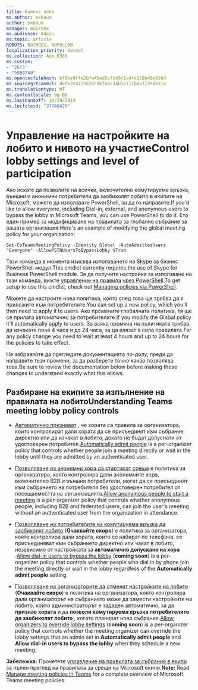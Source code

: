 ```yaml
---
title: Байпас лоби
ms.author: pebaum
author: pebaum
manager: mnirkhe
ms.audience: Admin
ms.topic: article
ROBOTS: NOINDEX, NOFOLLOW
localization_priority: Normal
ms.collection: Adm_O365
ms.custom:
- "2673"
- "9000740"
ms.openlocfilehash: bf8be9ffe2bfa45ed2cf149c1c4fa118b40e816d
ms.sourcegitcommit: defe2c412567b596fa8c3ab52111bde712ebb314
ms.translationtype: MT
ms.contentlocale: bg-BG
ms.lasthandoff: 10/29/2019
ms.locfileid: "37768429"
---
```

# <a name="control-lobby-settings-and-level-of-participation"></a><span data-ttu-id="253ff-102">Управление на настройките на лобито и нивото на участие</span><span class="sxs-lookup"><span data-stu-id="253ff-102">Control lobby settings and level of participation</span></span>

<span data-ttu-id="253ff-103">Ако искате да позволите на всички, включително комутируема връзка, външни и анонимни потребители да заобиколят лобито в екипите на Microsoft, можете да използвате PowerShell, за да го направите.</span><span class="sxs-lookup"><span data-stu-id="253ff-103">If you'd like to allow everyone, including Dial-in, external, and anonymous users to bypass the lobby in Microsoft Teams, you can use PowerShell to do it.</span></span> <span data-ttu-id="253ff-104">Ето един пример за модифициране на правилата за глобално събрание за вашата организация:</span><span class="sxs-lookup"><span data-stu-id="253ff-104">Here's an example of modifying the global meeting policy for your organization:</span></span>

`Set-CsTeamsMeetingPolicy -Identity Global -AutoAdmittedUsers "Everyone" -AllowPSTNUsersToBypassLobby $True`

<span data-ttu-id="253ff-105">Тази команда в момента изисква използването на Skype за бизнес PowerShell модул.</span><span class="sxs-lookup"><span data-stu-id="253ff-105">This cmdlet currently requires the use of Skype for Business PowerShell module.</span></span> <span data-ttu-id="253ff-106">За да получите настройка за използване на тази команда, вижте [управление на правила чрез PowerShell](https://docs.microsoft.com/en-us/microsoftteams/teams-powershell-overview#managing-policies-via-powershell).</span><span class="sxs-lookup"><span data-stu-id="253ff-106">To get setup to use this cmdlet, check out [Managing policies via PowerShell](https://docs.microsoft.com/en-us/microsoftteams/teams-powershell-overview#managing-policies-via-powershell).</span></span>

<span data-ttu-id="253ff-107">Можете да настроите нова политика, която след това ще трябва да я приложите към потребителите.</span><span class="sxs-lookup"><span data-stu-id="253ff-107">You can set up a new policy, which you'll then need to apply it to users.</span></span> <span data-ttu-id="253ff-108">Ако промените глобалната политика, тя ще се прилага автоматично за потребителите.</span><span class="sxs-lookup"><span data-stu-id="253ff-108">If you modify the Global policy it'll automatically apply to users.</span></span> <span data-ttu-id="253ff-109">За всяка промяна на политиката трябва да изчакате поне 4 часа и до 24 часа, за да влязат в сила правилата.</span><span class="sxs-lookup"><span data-stu-id="253ff-109">For any policy change you need to wait at least 4 hours and up to 24 hours for the policies to take effect.</span></span>

<span data-ttu-id="253ff-110">Не забравяйте да прегледате документацията по-долу, преди да направите тези промени, за да разберете точно какво позволява това.</span><span class="sxs-lookup"><span data-stu-id="253ff-110">Be sure to review the documentation below before making these changes to understand exactly what this allows.</span></span>

## <a name="understanding-teams-meeting-lobby-policy-controls"></a><span data-ttu-id="253ff-111">Разбиране на екипите за изпълнение на правилата на лобито</span><span class="sxs-lookup"><span data-stu-id="253ff-111">Understanding Teams meeting lobby policy controls</span></span>

- <span data-ttu-id="253ff-112">[Автоматично признават](https://docs.microsoft.com/microsoftteams/meeting-policies-in-teams#automatically-admit-people) , че хората са правила за организатора, които контролират дали хората да се присъединят към събрание директно или да изчакат в лобито, докато не бъдат допуснати от удостоверен потребител.</span><span class="sxs-lookup"><span data-stu-id="253ff-112">[Automatically admit people](https://docs.microsoft.com/microsoftteams/meeting-policies-in-teams#automatically-admit-people) is a per-organizer policy that controls whether people join a meeting directly or wait in the lobby until they are admitted by an authenticated user.</span></span>

- <span data-ttu-id="253ff-113">[Позволяване на анонимни хора да стартират среща](https://docs.microsoft.com/microsoftteams/meeting-policies-in-teams#allow-anonymous-people-to-start-a-meeting) е политика за организатора, която контролира дали анонимните хора, включително B2B и външни потребители, могат да се присъединят към събранието на потребителя без удостоверен потребител от посещаемостта на организацията.</span><span class="sxs-lookup"><span data-stu-id="253ff-113">[Allow anonymous people to start a meeting](https://docs.microsoft.com/microsoftteams/meeting-policies-in-teams#allow-anonymous-people-to-start-a-meeting) is a per-organizer policy that controls whether anonymous people, including B2B and federated users, can join the user's meeting without an authenticated user from the organization in attendance.</span></span>

- <span data-ttu-id="253ff-114">[Позволяване на потребителите на комутируема връзка да заобиколят лобито](https://docs.microsoft.com/en-us/microsoftteams/meeting-policies-in-teams#allow-dial-in-users-to-bypass-the-lobby-coming-soon) (**Очаквайте скоро**) е политика за организатора, която контролира дали хората, които се набират по телефона, се присъединяват към събранието директно или чакат в лобито, независимо от настройката за **автоматично допускане на хора** .</span><span class="sxs-lookup"><span data-stu-id="253ff-114">[Allow dial-in users to bypass the lobby](https://docs.microsoft.com/en-us/microsoftteams/meeting-policies-in-teams#allow-dial-in-users-to-bypass-the-lobby-coming-soon) (**coming soon**) is a per-organizer policy that controls whether people who dial in by phone join the meeting directly or wait in the lobby regardless of the **Automatically admit people** setting.</span></span>

- <span data-ttu-id="253ff-115">[Позволяване на организаторите да отменят настройките на лобито](https://docs.microsoft.com/microsoftteams/meeting-policies-in-teams#allow-organizers-to-override-lobby-settings-coming-soon) (**Очаквайте скоро**) е политика на организатора, която контролира дали организаторът на събранието може да замести настройките на лобито, които администраторът е зададен автоматично, за да **признае хората** и да **позволи комутируема връзка потребителите да заобиколят лобито** , когато планират ново събрание.</span><span class="sxs-lookup"><span data-stu-id="253ff-115">[Allow organizers to override lobby settings](https://docs.microsoft.com/microsoftteams/meeting-policies-in-teams#allow-organizers-to-override-lobby-settings-coming-soon) (**coming soon**) is a per-organizer policy that controls whether the meeting organizer can override the lobby settings that an admin set in **Automatically admit people** and **Allow dial-in users to bypass the lobby** when they schedule a new meeting.</span></span>

<span data-ttu-id="253ff-116">**Забележка:** Прочетете [управление на правилата за събрания в екипи](https://docs.microsoft.com/en-us/microsoftteams/meeting-policies-in-teams) за пълен преглед на правилата за срещи на Microsoft екипи.</span><span class="sxs-lookup"><span data-stu-id="253ff-116">**Note:** Read [Manage meeting policies in Teams](https://docs.microsoft.com/en-us/microsoftteams/meeting-policies-in-teams) for a complete overview of Microsoft Teams meeting policies.</span></span>
